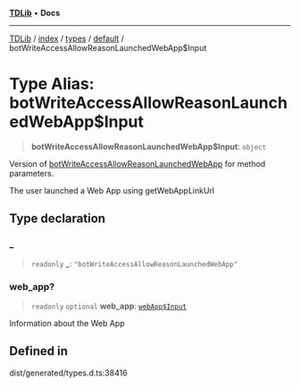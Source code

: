 [**TDLib**](../../../../../../README.md) • **Docs**

***

[TDLib](../../../../../../modules.md) / [index](../../../../../README.md) / [types](../../../README.md) / [default](../README.md) / botWriteAccessAllowReasonLaunchedWebApp$Input

# Type Alias: botWriteAccessAllowReasonLaunchedWebApp$Input

> **botWriteAccessAllowReasonLaunchedWebApp$Input**: `object`

Version of [botWriteAccessAllowReasonLaunchedWebApp](botWriteAccessAllowReasonLaunchedWebApp.md) for method parameters.

The user launched a Web App using getWebAppLinkUrl

## Type declaration

### \_

> `readonly` **\_**: `"botWriteAccessAllowReasonLaunchedWebApp"`

### web\_app?

> `readonly` `optional` **web\_app**: [`webApp$Input`](webApp$Input.md)

Information about the Web App

## Defined in

dist/generated/types.d.ts:38416
